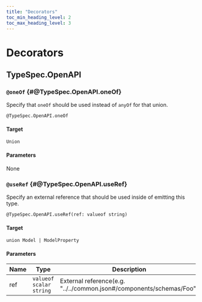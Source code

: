 ```yaml
---
title: "Decorators"
toc_min_heading_level: 2
toc_max_heading_level: 3
---
```


# Decorators

## TypeSpec.OpenAPI

### `@oneOf` {#@TypeSpec.OpenAPI.oneOf}

Specify that `oneOf` should be used instead of `anyOf` for that union.

```typespec
@TypeSpec.OpenAPI.oneOf
```

#### Target

`Union`

#### Parameters

None

### `@useRef` {#@TypeSpec.OpenAPI.useRef}

Specify an external reference that should be used inside of emitting this type.

```typespec
@TypeSpec.OpenAPI.useRef(ref: valueof string)
```

#### Target

`union Model | ModelProperty`

#### Parameters

| Name | Type                    | Description                                                          |
| ---- | ----------------------- | -------------------------------------------------------------------- |
| ref  | `valueof scalar string` | External reference(e.g. "../../common.json#/components/schemas/Foo") |
